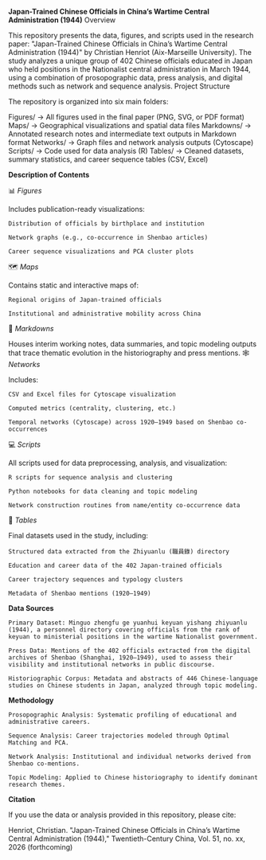 **Japan-Trained Chinese Officials in China’s Wartime Central Administration (1944)**
Overview

This repository presents the data, figures, and scripts used in the research paper:
"Japan-Trained Chinese Officials in China’s Wartime Central Administration (1944)"
by Christian Henriot (Aix-Marseille University).
The study analyzes a unique group of 402 Chinese officials educated in Japan who held positions in the Nationalist central administration in March 1944, using a combination of prosopographic data, press analysis, and digital methods such as network and sequence analysis.
Project Structure

The repository is organized into six main folders:

Figures/      → All figures used in the final paper (PNG, SVG, or PDF format)
Maps/         → Geographical visualizations and spatial data files
Markdowns/    → Annotated research notes and intermediate text outputs in Markdown format
Networks/     → Graph files and network analysis outputs (Cytoscape)
Scripts/      → Code used for data analysis (R)
Tables/       → Cleaned datasets, summary statistics, and career sequence tables (CSV, Excel)

**Description of Contents**

📊 *Figures*

Includes publication-ready visualizations:

    Distribution of officials by birthplace and institution

    Network graphs (e.g., co-occurrence in Shenbao articles)

    Career sequence visualizations and PCA cluster plots

🗺️ *Maps*

Contains static and interactive maps of:

    Regional origins of Japan-trained officials

    Institutional and administrative mobility across China

📄 *Markdowns*

Houses interim working notes, data summaries, and topic modeling outputs that trace thematic evolution in the historiography and press mentions.
🕸️ *Networks*

Includes:

    CSV and Excel files for Cytoscape visualization

    Computed metrics (centrality, clustering, etc.)

    Temporal networks (Cytoscape) across 1920–1949 based on Shenbao co-occurrences

💻 *Scripts*

All scripts used for data preprocessing, analysis, and visualization:

    R scripts for sequence analysis and clustering

    Python notebooks for data cleaning and topic modeling

    Network construction routines from name/entity co-occurrence data

📂 *Tables*

Final datasets used in the study, including:

    Structured data extracted from the Zhiyuanlu (職員錄) directory

    Education and career data of the 402 Japan-trained officials

    Career trajectory sequences and typology clusters

    Metadata of Shenbao mentions (1920–1949)

**Data Sources**

    Primary Dataset: Minguo zhengfu ge yuanhui keyuan yishang zhiyuanlu (1944), a personnel directory covering officials from the rank of keyuan to ministerial positions in the wartime Nationalist government.

    Press Data: Mentions of the 402 officials extracted from the digital archives of Shenbao (Shanghai, 1920–1949), used to assess their visibility and institutional networks in public discourse.

    Historiographic Corpus: Metadata and abstracts of 446 Chinese-language studies on Chinese students in Japan, analyzed through topic modeling.

**Methodology**

    Prosopographic Analysis: Systematic profiling of educational and administrative careers.

    Sequence Analysis: Career trajectories modeled through Optimal Matching and PCA.

    Network Analysis: Institutional and individual networks derived from Shenbao co-mentions.

    Topic Modeling: Applied to Chinese historiography to identify dominant research themes.

**Citation**

If you use the data or analysis provided in this repository, please cite:

Henriot, Christian. "Japan-Trained Chinese Officials in China’s Wartime Central Administration (1944)," Twentieth-Century China, Vol. 51, no. xx, 2026 (forthcoming)
